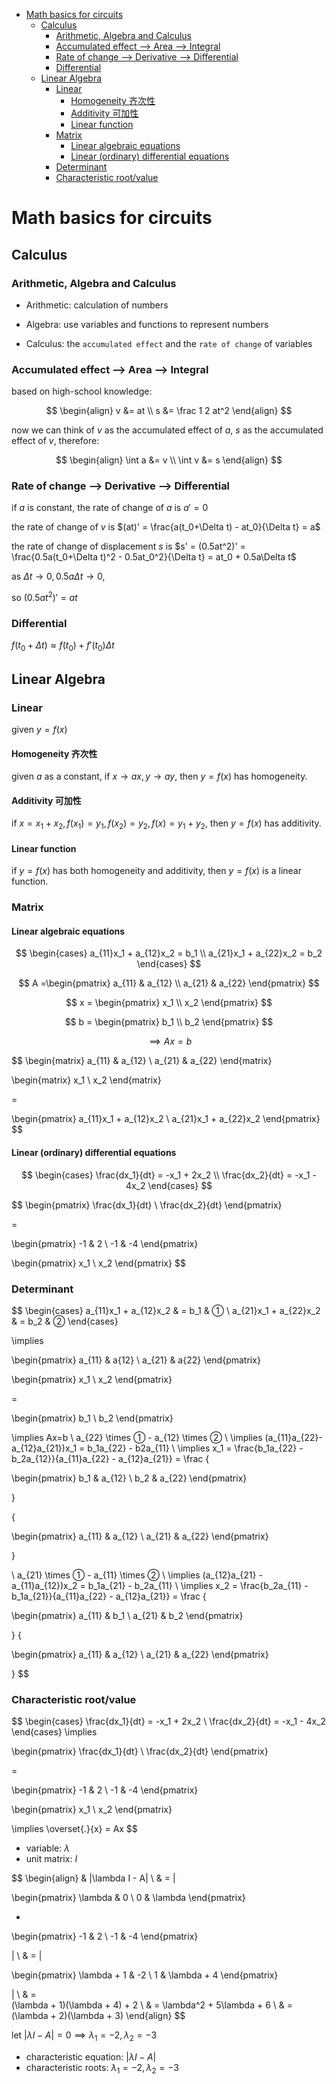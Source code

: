 - [Math basics for circuits](#math-basics-for-circuits)
  - [Calculus](#calculus)
    - [Arithmetic, Algebra and Calculus](#arithmetic-algebra-and-calculus)
    - [Accumulated effect --\> Area --\> Integral](#accumulated-effect----area----integral)
    - [Rate of change --\> Derivative --\> Differential](#rate-of-change----derivative----differential)
    - [Differential](#differential)
  - [Linear Algebra](#linear-algebra)
    - [Linear](#linear)
      - [Homogeneity 齐次性](#homogeneity-齐次性)
      - [Additivity 可加性](#additivity-可加性)
      - [Linear function](#linear-function)
    - [Matrix](#matrix)
      - [Linear algebraic equations](#linear-algebraic-equations)
      - [Linear (ordinary) differential equations](#linear-ordinary-differential-equations)
    - [Determinant](#determinant)
    - [Characteristic root/value](#characteristic-rootvalue)


# Math basics for circuits

## Calculus

### Arithmetic, Algebra and Calculus

- Arithmetic: calculation of numbers

- Algebra: use variables and functions to represent numbers

- Calculus: the `accumulated effect` and the `rate of change` of variables

### Accumulated effect --> Area --> Integral

based on high-school knowledge:

$$
\begin{align}
v &= at \\
s &= \frac 1 2 at^2
\end{align}
$$

now we can think of $v$ as the accumulated effect of $a$, $s$ as the accumulated effect of $v$, therefore:

$$
\begin{align}
\int a &= v \\
\int v &= s
\end{align}
$$

### Rate of change --> Derivative --> Differential

if $a$ is constant, the rate of change of $a$ is $a'=0$

the rate of change of $v$ is $(at)' = \frac{a(t_0+\Delta t) - at_0}{\Delta t} = a$

the rate of change of displacement $s$ is $s' = (0.5at^2)' = \frac{0.5a(t_0+\Delta t)^2 - 0.5at_0^2}{\Delta t} = at_0 + 0.5a\Delta t$

as $\Delta t \rightarrow 0, 0.5a\Delta t \rightarrow 0$,

so $(0.5at^2)'=at$


### Differential

$f(t_0+\Delta t) \approx f(t_0) + f'(t_0)\Delta t$


## Linear Algebra

### Linear

given $y=f(x)$

#### Homogeneity 齐次性

given $a$ as a constant, if $x\rightarrow ax, y\rightarrow ay$, then $y=f(x)$ has homogeneity.

#### Additivity 可加性

if $x=x_1+x_2, f(x_1)=y_1, f(x_2)=y_2, f(x) = y_1+y_2$, then $y=f(x)$ has additivity.

#### Linear function

if $y=f(x)$ has both homogeneity and additivity, then $y=f(x)$ is a linear function.

### Matrix

#### Linear algebraic equations


$$
\begin{cases}
a_{11}x_1 + a_{12}x_2 = b_1 \\
a_{21}x_1 + a_{22}x_2 = b_2
\end{cases}
$$



$$
A =\begin{pmatrix}
a_{11} & a_{12} \\
a_{21} & a_{22}
\end{pmatrix}
$$

$$
x = 
\begin{pmatrix}
x_1 \\
x_2
\end{pmatrix}
$$

$$
b = 
\begin{pmatrix}
b_1 \\
b_2
\end{pmatrix}
$$

$$
\implies
Ax = b
$$


$$
\begin{matrix}
a_{11} & a_{12} \\
a_{21} & a_{22}
\end{matrix}

\begin{matrix}
x_1 \\
x_2
\end{matrix}

=

\begin{pmatrix}
a_{11}x_1 + a_{12}x_2 \\
a_{21}x_1 + a_{22}x_2
\end{pmatrix}
$$





#### Linear (ordinary) differential equations


$$
\begin{cases}
\frac{dx_1}{dt} = -x_1 + 2x_2 \\
\frac{dx_2}{dt} = -x_1 - 4x_2
\end{cases}
$$

$$
\begin{pmatrix}
\frac{dx_1}{dt} \\
\frac{dx_2}{dt}
\end{pmatrix}

=

\begin{pmatrix}
-1 & 2 \\
-1 & -4
\end{pmatrix}

\begin{pmatrix}
x_1 \\
x_2
\end{pmatrix}
$$



### Determinant


$$
\begin{cases}
a_{11}x_1 + a_{12}x_2 & = b_1 & ① \\
a_{21}x_1 + a_{22}x_2 & = b_2 & ②
\end{cases}

\implies

\begin{pmatrix}
a_{11} & a{12} \\
a_{21} & a{22}
\end{pmatrix}

\begin{pmatrix}
x_1 \\
x_2
\end{pmatrix}

=

\begin{pmatrix}
b_1 \\
b_2
\end{pmatrix}

\implies
Ax=b
\\
a_{22} \times ① - a_{12} \times ② \\
\implies (a_{11}a_{22}-a_{12}a_{21})x_1 = b_1a_{22} - b2a_{11} \\
\implies x_1 = \frac{b_1a_{22} - b_2a_{12}}{a_{11}a_{22} - a_{12}a_{21}} =
\frac
{

\begin{pmatrix}
b_1 & a_{12} \\
b_2 & a_{22}
\end{pmatrix}

}

{

\begin{pmatrix}
a_{11} & a_{12} \\
a_{21} & a_{22}
\end{pmatrix}

}

\\
a_{21} \times ① - a_{11} \times ② \\
\implies (a_{12}a_{21} - a_{11}a_{12})x_2 = b_1a_{21} - b_2a_{11} \\
\implies x_2 = \frac{b_2a_{11} - b_1a_{21}}{a_{11}a_{22} - a_{12}a_{21}} = 
\frac
{

\begin{pmatrix}
a_{11} & b_1 \\
a_{21} & b_2
\end{pmatrix}

}
{

\begin{pmatrix}
a_{11} & a_{12} \\
a_{21} & a_{22}
\end{pmatrix}

}
$$





### Characteristic root/value


$$
\begin{cases}
\frac{dx_1}{dt} = -x_1 + 2x_2 \\
\frac{dx_2}{dt} = -x_1 - 4x_2
\end{cases}
\implies

\begin{pmatrix}
\frac{dx_1}{dt} \\
\frac{dx_2}{dt}
\end{pmatrix}

=

\begin{pmatrix}
-1 & 2 \\
-1 & -4
\end{pmatrix}

\begin{pmatrix}
x_1 \\
x_2
\end{pmatrix}

\implies
\overset{.}{x} = Ax
$$


- variable: $\lambda$
- unit matrix: $I$


$$
\begin{align}
& |\lambda I - A| \\
& = |

\begin{pmatrix}
\lambda & 0 \\
0 & \lambda
\end{pmatrix}

-

\begin{pmatrix}
-1 & 2 \\
-1 & -4
\end{pmatrix}

| \\
& =
|

\begin{pmatrix}
\lambda + 1 & -2 \\
1 & \lambda + 4
\end{pmatrix}

| \\
& =  
(\lambda + 1)(\lambda + 4) + 2 \\
& = \lambda^2 + 5\lambda + 6 \\
& = (\lambda + 2)(\lambda + 3)
\end{align}
$$


let $|\lambda I - A|=0 \implies \lambda_1 = -2, \lambda_2 = -3$

- characteristic equation: $|\lambda I - A|$
- characteristic roots: $\lambda_1 = -2, \lambda_2 = -3$

